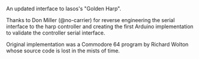 An updated interface to Iasos's "Golden Harp".

Thanks to Don Miller (@no-carrier) for reverse engineering the serial 
interface to the harp controller and creating the first Arduino implementation
to validate the controller serial interface.

Original implementation was a Commodore 64 program by Richard Wolton whose 
source code is lost in the mists of time.
